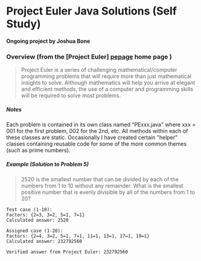 # Project Euler Java Solutions (Self Study)
#### Ongoing project by Joshua Bone



### Overview (from the [Project Euler] [pepage] home page )
 
> Project Euler is a series of challenging mathematical/computer programming problems that will require more than just mathematical insights to solve. Although mathematics will help you arrive at elegant and efficient methods, the use of a computer and programming skills will be required to solve most problems.


##### Notes
Each problem is contained in its own class named "PExxx.java" where xxx = 001 for the first problem, 002 for the 2nd, etc. All methods within each of these classes are static. Occasionally I have created certain "helper" classes containing reusable code for some of the more common themes (such as prime numbers). 

##### Example (Solution to Problem 5)
> 2520 is the smallest number that can be divided by each of the numbers from 1 to 10 without any remainder.
> What is the smallest positive number that is evenly divisible by all of the numbers from 1 to 20?

```
Test case (1-10):
Factors: {2=3, 3=2, 5=1, 7=1}
Calculated answer: 2520

Assigned case (1-20):
Factors: {2=4, 3=2, 5=1, 7=1, 11=1, 13=1, 17=1, 19=1}
Calculated answer: 232792560

Verified answer from Project Euler: 232792560
```

[pepage]:https://projecteuler.net/about
